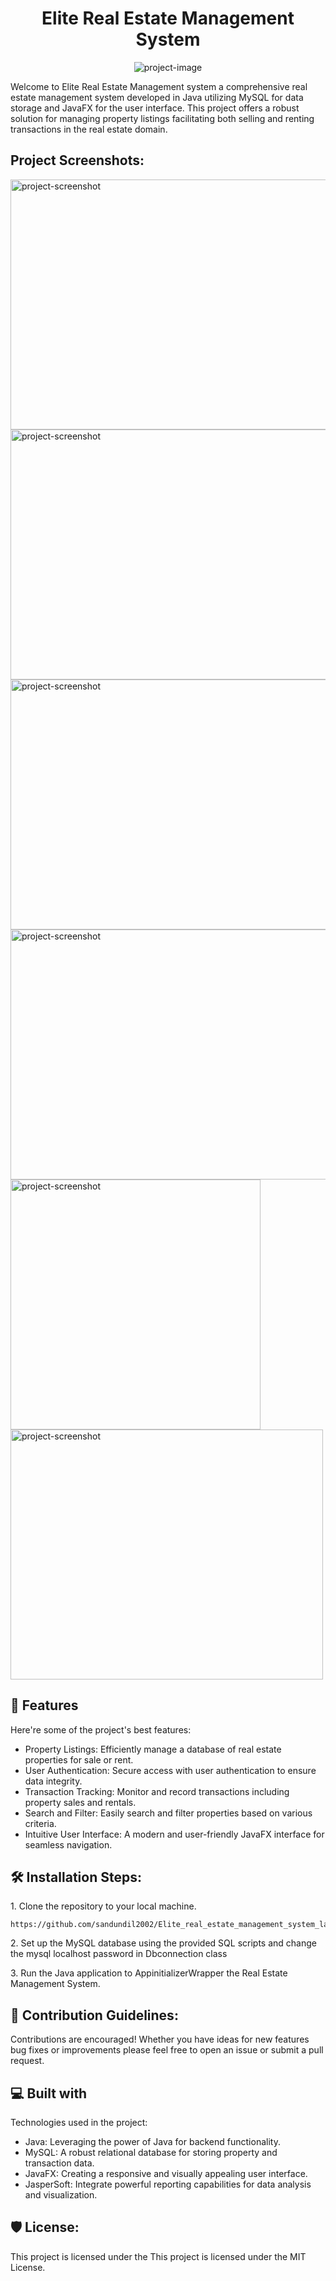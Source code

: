 <h1 align="center" id="title">Elite Real Estate Management System</h1>

<p align="center"><img src="https://i.ibb.co/VwmYDZ6/DAshboard.png" alt="project-image"></p>

<p id="description">Welcome to Elite Real Estate Management system a comprehensive real estate management system developed in Java utilizing MySQL for data storage and JavaFX for the user interface. This project offers a robust solution for managing property listings facilitating both selling and renting transactions in the real estate domain.</p>

<h2>Project Screenshots:</h2>

<img src="https://i.ibb.co/zSHz09P/login-crop.png" alt="project-screenshot" width="600" height="400/">

<img src="https://i.ibb.co/S0c38rH/Pro-list.png" alt="project-screenshot" width="600" height="400/">

<img src="https://i.ibb.co/8gfdpkJ/property-manage.png" alt="project-screenshot" width="600" height="400/">

<img src="https://i.ibb.co/D7hyzXZ/sell.png" alt="project-screenshot" width="600" height="400/">

<img src="https://i.ibb.co/kDv7YXg/jasper-report.png" alt="project-screenshot" width="400" height="400/">

<img src="https://i.ibb.co/pLX2D8b/salary.png" alt="project-screenshot" width="500" height="400/">

  
  
<h2>🧐 Features</h2>

Here're some of the project's best features:

*   Property Listings: Efficiently manage a database of real estate properties for sale or rent.
*   User Authentication: Secure access with user authentication to ensure data integrity.
*   Transaction Tracking: Monitor and record transactions including property sales and rentals.
*   Search and Filter: Easily search and filter properties based on various criteria.
*   Intuitive User Interface: A modern and user-friendly JavaFX interface for seamless navigation.

<h2>🛠️ Installation Steps:</h2>

<p>1. Clone the repository to your local machine.</p>

```
https://github.com/sandundil2002/Elite_real_estate_management_system_layered.git
```

<p>2. Set up the MySQL database using the provided SQL scripts and change the mysql localhost password in Dbconnection class</p>

<p>3. Run the Java application to AppinitializerWrapper the Real Estate Management System.</p>

<h2>🍰 Contribution Guidelines:</h2>

Contributions are encouraged! Whether you have ideas for new features bug fixes or improvements please feel free to open an issue or submit a pull request.

  
  
<h2>💻 Built with</h2>

Technologies used in the project:

*   Java: Leveraging the power of Java for backend functionality.
*   MySQL: A robust relational database for storing property and transaction data.
*   JavaFX: Creating a responsive and visually appealing user interface.
*   JasperSoft: Integrate powerful reporting capabilities for data analysis and visualization.

<h2>🛡️ License:</h2>

This project is licensed under the This project is licensed under the MIT License.
